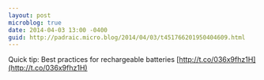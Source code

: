 ```yaml
---
layout: post
microblog: true
date: 2014-04-03 13:00 -0400
guid: http://padraic.micro.blog/2014/04/03/t451766201950404609.html
---
```

Quick tip: Best practices for rechargeable batteries [http://t.co/036x9fhz1H](http://t.co/036x9fhz1H)

